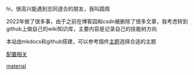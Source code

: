 hi，很高兴能遇到志同道合的朋友，我叫圆周

2022年做了很多事，由于之前在博客园和csdn被删除了很多文章，我考虑转到github上做自己的wiki知识库，主要内容是记录自己的技能树方向



本站由mkdocs和github搭建，可以参考插件[主题](https://github.com/mkdocs/mkdocs/wiki/MkDocs-Themes)选择合适的主题



[配置相关](https://blog.csdn.net/weixin_44639164/article/details/122216952?spm=1001.2014.3001.5501)



[material](https://squidfunk.github.io/mkdocs-material/plugins/)

